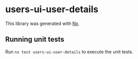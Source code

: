 # users-ui-user-details

This library was generated with [Nx](https://nx.dev).

## Running unit tests

Run `nx test users-ui-user-details` to execute the unit tests.
